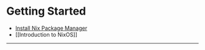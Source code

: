 # Getting Started
- [Install Nix Package Manager](https://nix.dev/install-nix#install-nix)
- [[Introduction to NixOS]]

---
